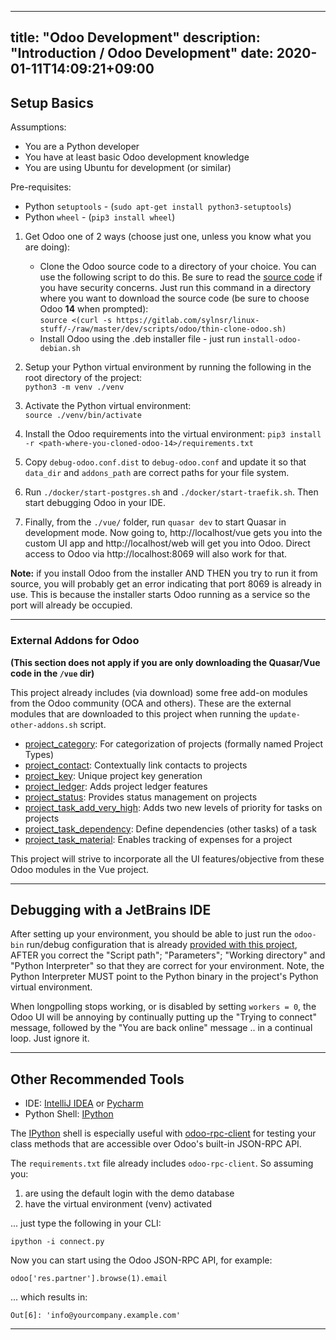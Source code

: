 
---
title: "Odoo Development"
description: "Introduction / Odoo Development"
date: 2020-01-11T14:09:21+09:00
---

## Setup Basics

Assumptions:
 - You are a Python developer
 - You have at least basic Odoo development knowledge
 - You are using Ubuntu for development (or similar)

Pre-requisites:

 - Python `setuptools` - (`sudo apt-get install python3-setuptools`)
 - Python `wheel` - (`pip3 install wheel`)
 

 1. Get Odoo one of 2 ways (choose just one, unless you know what you are doing):
    - Clone the Odoo source code to a directory of your choice. You can use the following script to do this.
    Be sure to read the [source code](https://gitlab.com/sylnsr/linux-stuff/-/raw/master/dev/scripts/odoo/thin-clone-odoo.sh)
    if you have security concerns. Just run this command in a directory where you want to download the source code
    (be sure to choose Odoo **14** when prompted):    
    `source <(curl -s https://gitlab.com/sylnsr/linux-stuff/-/raw/master/dev/scripts/odoo/thin-clone-odoo.sh)`
    - Install Odoo using the .deb installer file - just run `install-odoo-debian.sh`  
 
 2. Setup your Python virtual environment by running the following in the root directory of the project:  
    `python3 -m venv ./venv`
 
 3. Activate the Python virtual environment:  
    `source ./venv/bin/activate`
 
 4. Install the Odoo requirements into the virtual environment:
    `pip3 install -r <path-where-you-cloned-odoo-14>/requirements.txt`
    
 5. Copy `debug-odoo.conf.dist` to `debug-odoo.conf` and update it so that `data_dir` and `addons_path`
    are correct paths for your file system.
  
 6. Run `./docker/start-postgres.sh` and `./docker/start-traefik.sh`. Then start debugging Odoo in your IDE.
    
 7. Finally, from the `./vue/` folder, run `quasar dev` to start Quasar in development mode. Now going to,
    http://localhost/vue gets you into the custom UI app and http://localhost/web will get you into Odoo. Direct
    access to Odoo via http://localhost:8069 will also work for that.
    
**Note:** if you install Odoo from the installer AND THEN you try to run it from source, you will probably get an error
indicating that port 8069 is already in use. This is because the installer starts Odoo running as a service so the port
will already be occupied.

---

### External Addons for Odoo

__(This section does not apply if you are only downloading the Quasar/Vue code in the `/vue` dir)__

This project already includes (via download) some free add-on modules from the Odoo community (OCA and others).
These are the external modules that are downloaded to this project when running the `update-other-addons.sh` script.

 - [project_category](https://github.com/OCA/project/tree/14.0/project_category): For categorization of projects (formally named Project Types)
 - [project_contact](https://github.com/sylnsr/project_tools/tree/14.0/project_contact): Contextually link contacts to projects
 - [project_key](https://github.com/OCA/project/tree/14.0/project_key): Unique project key generation
 - [project_ledger](https://github.com/sylnsr/project_tools/tree/14.0/project_ledger): Adds project ledger features
 - [project_status](https://github.com/OCA/project/tree/14.0/project_status): Provides status management on projects
 - [project_task_add_very_high](https://github.com/OCA/project/tree/14.0/project_task_add_very_high): Adds two new levels of priority for tasks on projects
 - [project_task_dependency](https://github.com/OCA/project/tree/14.0/project_task_dependency): Define dependencies (other tasks) of a task
 - [project_task_material](https://github.com/OCA/project/tree/14.0/project_task_material): Enables tracking of expenses for a project

This project will strive to incorporate all the UI features/objective from these Odoo modules in the Vue project.

---

## Debugging with a JetBrains IDE

After setting up your environment, you should be able to just run the `odoo-bin` run/debug configuration that is already
[provided with this project](./.idea/runConfigurations/odoo_bin.xml), AFTER you correct the "Script path"; "Parameters";
"Working directory" and "Python Interpreter" so that they are correct for your environment. Note, the Python Interpreter
MUST point to the Python binary in the project's Python virtual environment.

When longpolling stops working, or is disabled by setting `workers = 0`, the Odoo UI will be annoying by continually
putting up the "Trying to connect" message, followed by the "You are back online" message .. in a continual loop. Just
ignore it.

---

## Other Recommended Tools

- IDE: [IntelliJ IDEA](https://www.jetbrains.com/idea/) or [Pycharm](https://www.jetbrains.com/pycharm/)
- Python Shell: [IPython](https://ipython.readthedocs.io/en/stable/install/index.html)

The [IPython](https://ipython.org/) shell is especially useful with [odoo-rpc-client](https://github.com/katyukha/odoo-rpc-client)
for testing your class methods that are accessible over Odoo's built-in JSON-RPC API.

The `requirements.txt` file already includes `odoo-rpc-client`. So assuming you:
 1. are using the default login with the demo database
 2. have the virtual environment (venv) activated
 
... just type the following in your CLI:

    ipython -i connect.py
    
Now you can start using the Odoo JSON-RPC API, for example:

    odoo['res.partner'].browse(1).email

... which results in:
    
    Out[6]: 'info@yourcompany.example.com'

---
